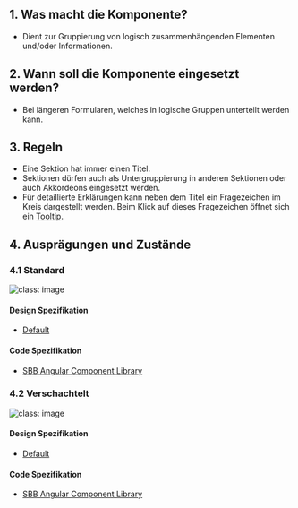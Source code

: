 ## 1. Was macht die Komponente?
* Dient zur Gruppierung von logisch zusammenhängenden Elementen und/oder Informationen.

## 2. Wann soll die Komponente eingesetzt werden? 
* Bei längeren Formularen, welches in logische Gruppen unterteilt werden kann.

## 3. Regeln
* Eine Sektion hat immer einen Titel.
* Sektionen dürfen auch als Untergruppierung in anderen Sektionen oder auch Akkordeons eingesetzt werden.
* Für detaillierte Erklärungen kann neben dem Titel ein Fragezeichen im Kreis dargestellt werden. Beim Klick auf dieses Fragezeichen öffnet sich ein [Tooltip](https://digital.sbb.ch/de/components/tooltip).
 
## 4. Ausprägungen und Zustände
### 4.1 Standard
![](https://raw.githubusercontent.com/sbb-design-systems/sbb-design-system/master/website/components/fieldset/images/fieldset_default.png 'class: image') 

#### Design Spezifikation
*   [Default](https://sbb.invisionapp.com/d/main#/console/15744722/328082546/inspect) 

#### Code Spezifikation
* [SBB Angular Component Library](https://sbb-angular.app.sbb.ch/latest/typography)

### 4.2 Verschachtelt
![](https://raw.githubusercontent.com/sbb-design-systems/sbb-design-system/master/website/components/fieldset/images/fieldset_nested.png 'class: image') 

#### Design Spezifikation
*   [Default](https://sbb.invisionapp.com/d/main#/console/15744722/328082547/inspect) 

#### Code Spezifikation
* [SBB Angular Component Library](https://sbb-angular.app.sbb.ch/latest/typography)